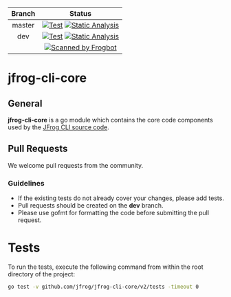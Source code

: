 | Branch |                                                                                                                                                                                            Status                                                                                                                                                                                            |
|:------:|:--------------------------------------------------------------------------------------------------------------------------------------------------------------------------------------------------------------------------------------------------------------------------------------------------------------------------------------------------------------------------------------------:|
| master | [![Test](https://github.com/jfrog/jfrog-cli-core/actions/workflows/test.yml/badge.svg?branch=master)](https://github.com/jfrog/jfrog-cli-core/actions/workflows/test.yml?query=branch%3Amaster) [![Static Analysis](https://github.com/jfrog/jfrog-cli-core/actions/workflows/analysis.yml/badge.svg?branch=master)](https://github.com/jfrog/jfrog-cli-core/actions/workflows/analysis.yml) |
|  dev   |     [![Test](https://github.com/jfrog/jfrog-cli-core/actions/workflows/test.yml/badge.svg?branch=dev)](https://github.com/jfrog/jfrog-cli-core/actions/workflows/test.yml?query=branch%3Adev) [![Static Analysis](https://github.com/jfrog/jfrog-cli-core/actions/workflows/analysis.yml/badge.svg?branch=dev)](https://github.com/jfrog/jfrog-cli-core/actions/workflows/analysis.yml)      |
|        |     [![Scanned by Frogbot](https://raw.github.com/jfrog/frogbot/master/images/frogbot-badge.svg)](https://github.com/jfrog/frogbot#readme)                                                                                                                                                                                                                                                   |

# jfrog-cli-core

## General

**jfrog-cli-core** is a go module which contains the core code components used by the [JFrog CLI source code](https://github.com/jfrog/jfrog-cli).

## Pull Requests

We welcome pull requests from the community.

### Guidelines

- If the existing tests do not already cover your changes, please add tests.
- Pull requests should be created on the **dev** branch.
- Please use gofmt for formatting the code before submitting the pull request.

# Tests

To run the tests, execute the following command from within the root directory of the project:

```sh
go test -v github.com/jfrog/jfrog-cli-core/v2/tests -timeout 0
```
